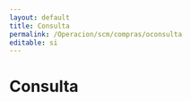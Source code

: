 ```yaml
---
layout: default
title: Consulta
permalink: /Operacion/scm/compras/oconsulta
editable: si
---
```


# Consulta

